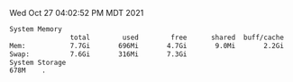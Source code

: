 Wed Oct 27 04:02:52 PM MDT 2021
```bash
System Memory
               total        used        free      shared  buff/cache   available
Mem:           7.7Gi       696Mi       4.7Gi       9.0Mi       2.2Gi       6.7Gi
Swap:          7.6Gi       316Mi       7.3Gi
System Storage
678M	.
```
